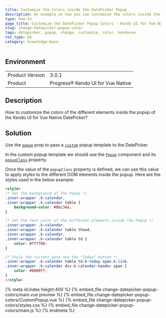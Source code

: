 ```yaml
---
title: Customize the Colors inside the DatePicker Popup
description: An example on how you can customize the colors inside the popup of the Kendo UI for Vue Native DatePicker.
type: how-to
page_title: Customize the DatePicker Popup Colors - Kendo UI for Vue Native DatePicker
slug: change-datepicker-popup-color
tags: datepicker, popup, change, customize, color, kendovue
res_type: kb
category: knowledge-base
---
```


## Environment

<table>
    <tbody>
	    <tr>
	    	<td>Product Version</td>
	    	<td>3.0.1</td>
	    </tr>
	    <tr>
	    	<td>Product</td>
	    	<td>Progress® Kendo UI for Vue Native</td>
	    </tr>
    </tbody>
</table>


## Description

How to customize the colors of the different elements inside the popup of the Kendo UI for Vue Native DatePicker?

## Solution

Use the [`popup`](slug:api_dateinputs_datepickerprops#toc_popup) prop to pass a [`custom`](slug:custom_rendering_datepicker#toc-customizing-the-popup) popup template to the DatePicker. 

In the custom popup template we should use the [`Popup`](slug:overview_popup) component and its [`popupClass`](slug:api_popup_popupprops#toc_popupclass) property. 

Once the value of the `popupClass` property is defined, we can use this value to apply styles to the different DOM elements inside the popup. Here are the styles used in the below example:

```html
<style>
/* Set the background of the Popup */
.inner-wrapper .k-calendar,
.inner-wrapper .k-calendar table {
	background-color: #8bc34a;
}

/* Set the text color of the different elements inside the Popup */
.inner-wrapper .k-calendar,
.inner-wrapper .k-calendar table thead,
.inner-wrapper .k-calendar,
.inner-wrapper .k-calendar table td {
	color: #ffff00;
}

/* Style the current date and the "Today" button */
.inner-wrapper .k-calendar table td.k-today span.k-link,
.inner-wrapper .k-calendar div.k-calendar-header span {
	color: #0000ff;
}
</style>
```

{% meta id:index height:400 %}
{% embed_file change-datepicker-popup-colors/main.vue preview %}
{% embed_file change-datepicker-popup-colors/CustomPopup.vue %}
{% embed_file change-datepicker-popup-colors/styles.css %}
{% embed_file change-datepicker-popup-colors/main.js %}
{% endmeta %}

